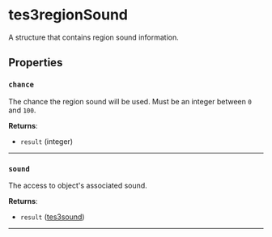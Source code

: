 <!---
	This file is autogenerated. Do not edit this file manually. Your changes will be ignored.
	More information: https://github.com/MWSE/MWSE/tree/master/docs
-->

# tes3regionSound
<div class="search_terms" style="display: none">tes3regionsound, regionsound</div>

A structure that contains region sound information.

## Properties

### `chance`
<div class="search_terms" style="display: none">chance</div>

The chance the region sound will be used. Must be an integer between `0` and `100`.

**Returns**:

* `result` (integer)

***

### `sound`
<div class="search_terms" style="display: none">sound</div>

The access to object's associated sound.

**Returns**:

* `result` ([tes3sound](../../types/tes3sound))

***


